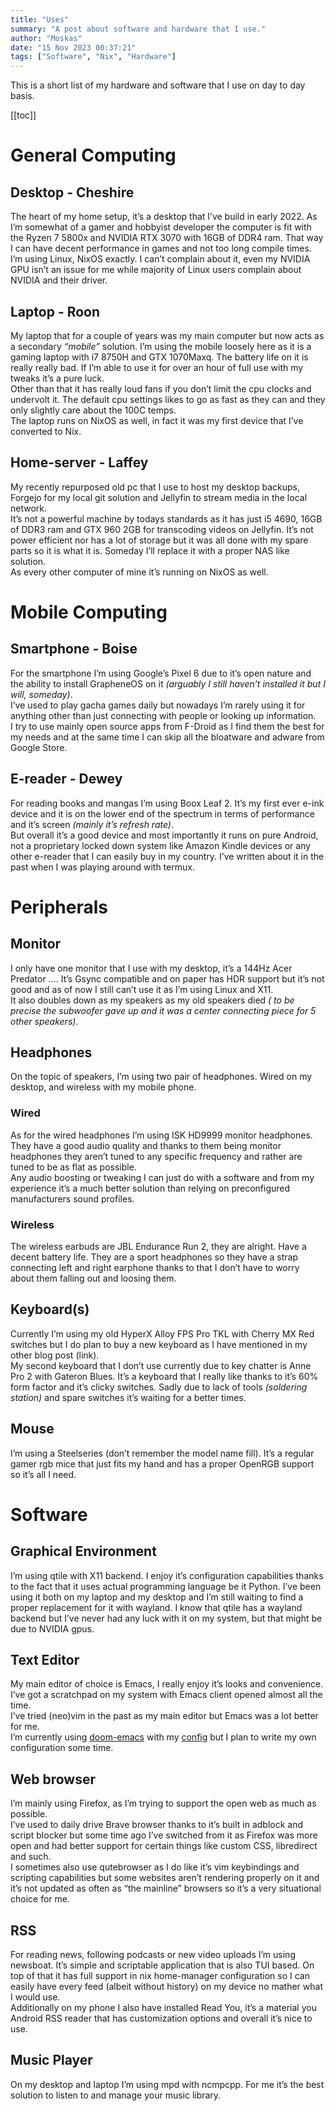 ```yaml
---
title: "Uses"
summary: "A post about software and hardware that I use."
author: "Moskas"
date: "15 Nov 2023 00:37:21"
tags: ["Software", "Nix", "Hardware"]
---
```

This is a short list of my hardware and software that I use on day to day basis.  

[[toc]]

# General Computing




## Desktop - Cheshire

The heart of my home setup, it&rsquo;s a desktop that I&rsquo;ve build in early 2022. As I&rsquo;m somewhat of a gamer and hobbyist developer the computer is fit with the Ryzen 7 5800x and NVIDIA RTX 3070 with 16GB of DDR4 ram. That way I can have decent performance in games and not too long compile times.  
I&rsquo;m using Linux, NixOS exactly. I can&rsquo;t complain about it, even my NVIDIA GPU isn&rsquo;t an issue for me while majority of Linux users complain about NVIDIA and their driver.  




## Laptop - Roon

My laptop that for a couple of years was my main computer but now acts as a secondary *&ldquo;mobile&rdquo;* solution. I&rsquo;m using the mobile loosely here as it is a gaming laptop with i7 8750H and GTX 1070Maxq. The battery life on it is really really bad. If I&rsquo;m able to use it for over an hour of full use with my tweaks it&rsquo;s a pure luck.  
Other than that it has really loud fans if you don&rsquo;t limit the cpu clocks and undervolt it. The default cpu settings likes to go as fast as they can and they only slightly care about the 100C temps.  
The laptop runs on NixOS as well, in fact it was my first device that I&rsquo;ve converted to Nix.  




## Home-server - Laffey

My recently repurposed old pc that I use to host my desktop backups, Forgejo for my local git solution and Jellyfin to stream media in the local network.  
It&rsquo;s not a powerful machine by todays standards as it has just i5 4690, 16GB of DDR3 ram and GTX 960 2GB for transcoding videos on Jellyfin. It&rsquo;s not power efficient nor has a lot of storage but it was all done with my spare parts so it is what it is. Someday I&rsquo;ll replace it with a proper NAS like solution.  
As every other computer of mine it&rsquo;s running on NixOS as well.  




# Mobile Computing




## Smartphone - Boise

For the smartphone I&rsquo;m using Google&rsquo;s Pixel 6 due to it&rsquo;s open nature and the ability to install GrapheneOS on it *(arguably I still haven&rsquo;t installed it but I will, someday)*.  
I&rsquo;ve used to play gacha games daily but nowadays I&rsquo;m rarely using it for anything other than just connecting with people or looking up information.  
I try to use mainly open source apps from F-Droid as I find them the best for my needs and at the same time I can skip all the bloatware and adware from Google Store.  




## E-reader - Dewey

For reading books and mangas I&rsquo;m using Boox Leaf 2. It&rsquo;s my first ever e-ink device and it is on the lower end of the spectrum in terms of performance and it&rsquo;s screen *(mainly it&rsquo;s refresh rate)*.  
But overall it&rsquo;s a good device and most importantly it runs on pure Android, not a proprietary locked down system like Amazon Kindle devices or any other e-reader that I can easily buy in my country. I&rsquo;ve written about it in the past when I was playing around with termux.  




# Peripherals




## Monitor

I only have one monitor that I use with my desktop, it&rsquo;s a 144Hz Acer Predator &#x2026;. It&rsquo;s Gsync compatible and on paper has HDR support but it&rsquo;s not good and as of now I still can&rsquo;t use it as I&rsquo;m using Linux and X11.  
It also doubles down as my speakers as my old speakers died *( to be precise the subwoofer gave up and it was a center connecting piece for 5 other speakers)*.  




## Headphones

On the topic of speakers, I&rsquo;m using two pair of headphones. Wired on my desktop, and wireless with my mobile phone.  




### Wired

As for the wired headphones I&rsquo;m using ISK HD9999 monitor headphones.  
They have a good audio quality and thanks to them being monitor headphones they aren&rsquo;t tuned to any specific frequency and rather are tuned to be as flat as possible.  
Any audio boosting or tweaking I can just do with a software and from my experience it&rsquo;s a much better solution than relying on preconfigured manufacturers sound profiles.  




### Wireless

The wireless earbuds are JBL Endurance Run 2, they are alright. Have a decent battery life. They are a sport headphones so they have a strap connecting left and right earphone thanks to that I don&rsquo;t have to worry about them falling out and loosing them.  




## Keyboard(s)

Currently I&rsquo;m using my old HyperX Alloy FPS Pro TKL with Cherry MX Red switches but I do plan to buy a new keyboard as I have mentioned in my other blog post (link).  
My second keyboard that I don&rsquo;t use currently due to key chatter is Anne Pro 2 with Gateron Blues. It&rsquo;s a keyboard that I really like thanks to it&rsquo;s 60% form factor and it&rsquo;s clicky switches. Sadly due to lack of tools *(soldering station)* and spare switches it&rsquo;s waiting for a better times.  




## Mouse

I&rsquo;m using a Steelseries (don&rsquo;t remember the model name fill). It&rsquo;s a regular gamer rgb mice that just fits my hand and has a proper OpenRGB support so it&rsquo;s all I need.  




# Software




## Graphical Environment

I&rsquo;m using qtile with X11 backend. I enjoy it&rsquo;s configuration capabilities thanks to the fact that it uses actual programming language be it Python. I&rsquo;ve been using it both on my laptop and my desktop and I&rsquo;m still waiting to find a proper replacement for it with wayland. I know that qtile has a wayland backend but I&rsquo;ve never had any luck with it on my system, but that might be due to NVIDIA gpus.  




## Text Editor

My main editor of choice is Emacs, I really enjoy it&rsquo;s looks and convenience. I&rsquo;ve got a scratchpad on my system with Emacs client opened almost all the time.  
I&rsquo;ve tried (neo)vim in the past as my main editor but Emacs was a lot better for me.  
I&rsquo;m currently using [doom-emacs](https://github.com/doomemacs/doomemacs) with my [config](https://github.com/Moskas/emacs-config) but I plan to write my own configuration some time.  




## Web browser

I&rsquo;m mainly using Firefox, as I&rsquo;m trying to support the open web as much as possible.  
I&rsquo;ve used to daily drive Brave browser thanks to it&rsquo;s built in adblock and script blocker but some time ago I&rsquo;ve switched from it as Firefox was more open and had better support for certain things like custom CSS, libredirect and such.  
I sometimes also use qutebrowser as I do like it&rsquo;s vim keybindings and scripting capabilities but some websites aren&rsquo;t rendering properly on it and it&rsquo;s not updated as often as &ldquo;the mainline&rdquo; browsers so it&rsquo;s a very situational choice for me.  




## RSS

For reading news, following podcasts or new video uploads I&rsquo;m using newsboat. It&rsquo;s simple and scriptable application that is also TUI based. On top of that it has full support in nix home-manager configuration so I can easily have every feed (albeit without history) on my device no mather what I would use.  
Additionally on my phone I also have installed Read You, it&rsquo;s a material you Android RSS reader that has customization options and overall it&rsquo;s nice to use.  




## Music Player

On my desktop and laptop I&rsquo;m using mpd with ncmpcpp. For me it&rsquo;s the best solution to listen to and manage your music library.  



